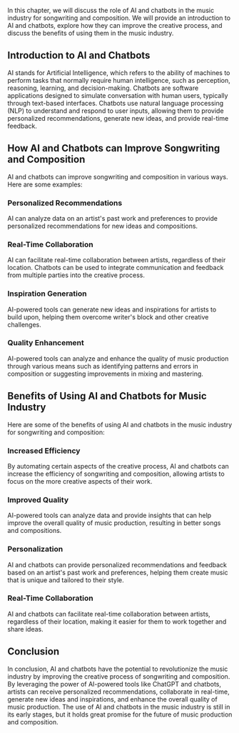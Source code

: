 
In this chapter, we will discuss the role of AI and chatbots in the music industry for songwriting and composition. We will provide an introduction to AI and chatbots, explore how they can improve the creative process, and discuss the benefits of using them in the music industry.

Introduction to AI and Chatbots
-------------------------------

AI stands for Artificial Intelligence, which refers to the ability of machines to perform tasks that normally require human intelligence, such as perception, reasoning, learning, and decision-making. Chatbots are software applications designed to simulate conversation with human users, typically through text-based interfaces. Chatbots use natural language processing (NLP) to understand and respond to user inputs, allowing them to provide personalized recommendations, generate new ideas, and provide real-time feedback.

How AI and Chatbots can Improve Songwriting and Composition
-----------------------------------------------------------

AI and chatbots can improve songwriting and composition in various ways. Here are some examples:

### Personalized Recommendations

AI can analyze data on an artist's past work and preferences to provide personalized recommendations for new ideas and compositions.

### Real-Time Collaboration

AI can facilitate real-time collaboration between artists, regardless of their location. Chatbots can be used to integrate communication and feedback from multiple parties into the creative process.

### Inspiration Generation

AI-powered tools can generate new ideas and inspirations for artists to build upon, helping them overcome writer's block and other creative challenges.

### Quality Enhancement

AI-powered tools can analyze and enhance the quality of music production through various means such as identifying patterns and errors in composition or suggesting improvements in mixing and mastering.

Benefits of Using AI and Chatbots for Music Industry
----------------------------------------------------

Here are some of the benefits of using AI and chatbots in the music industry for songwriting and composition:

### Increased Efficiency

By automating certain aspects of the creative process, AI and chatbots can increase the efficiency of songwriting and composition, allowing artists to focus on the more creative aspects of their work.

### Improved Quality

AI-powered tools can analyze data and provide insights that can help improve the overall quality of music production, resulting in better songs and compositions.

### Personalization

AI and chatbots can provide personalized recommendations and feedback based on an artist's past work and preferences, helping them create music that is unique and tailored to their style.

### Real-Time Collaboration

AI and chatbots can facilitate real-time collaboration between artists, regardless of their location, making it easier for them to work together and share ideas.

Conclusion
----------

In conclusion, AI and chatbots have the potential to revolutionize the music industry by improving the creative process of songwriting and composition. By leveraging the power of AI-powered tools like ChatGPT and chatbots, artists can receive personalized recommendations, collaborate in real-time, generate new ideas and inspirations, and enhance the overall quality of music production. The use of AI and chatbots in the music industry is still in its early stages, but it holds great promise for the future of music production and composition.

